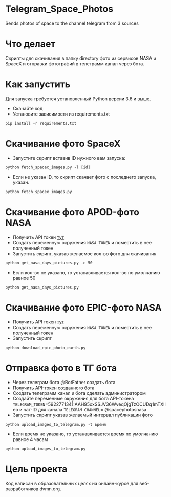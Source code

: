 # Telegram_Space_Photos
Sends photos of space to the channel telegram from 3 sources

# Что делает
Cкрипты для скачивания в папку directory фото из сервисов NASA и SpaceX и отправки фотографий в телеграмм канал через бота.

# Как запустить
Для запуска требуется установленный Python версии 3.6 и выше.

- Скачайте код
- Установите зависимости из requirements.txt
```
pip install -r requirements.txt
```
# Скачивание фото SpaceX

- Запустите скрипт вставив ID нужного вам запуска:
```
python fetch_spacex_images.py -l [id]
```
- Если не указан ID, то скрипт скачает фото с последнего запуска, указан.
```
python fetch_spacex_images.py
```

# Скачивание фото APOD-фото NASA

- Получить API токен <a href="https://api.nasa.gov/#signUp%D1%8F" target="_blank">тут</a>
- Создать переменную окружения `NASA_TOKEN` и поместить в нее полученный токен
- Запустить скрипт, указав желаемое кол-во фото для скачивания 
```
python get_nasa_days_pictures.py -c 50
```
- Если кол-во не указано, то устанавливается кол-во по умолчанию равное 50
```
python get_nasa_days_pictures.py
```
# Скачивание фото EPIC-фото NASA

- Получить API токен <a href="https://api.nasa.gov/#signUp%D1%8F" target="_blank">тут</a>
- Создать переменную окружения `NASA_TOKEN` и поместить в нее полученный токен
- Запустить скрипт
```
python download_epic_photo_earth.py
```

# Отправка фото в ТГ бота
- Через телеграм бота @BotFather создать бота
- Получить API-токен созданного бота
- Создать телеграмм канал и бота сделать администратором
- Создайте переменные окружения для бота API-токена `TELEGRAM_TOKEN`=5922771341:AAH95oxSSJV36WveqOjgTzOCUDq1mTXIIeo
и чат-ID для канала `TELEGRAM_CHANNEL`= @spacephotosnasa
- Запустить скрипт указав желаемый интервал публикации фото
```
python upload_images_to_telegram.py -t время
```
- Если время не указано, то устанавливается время по умолчанию равное 4 часам
```
python upload_images_to_telegram.py
```
# Цель проекта

Код написан в образовательных целях на онлайн-курсе для веб-разработчиков dvmn.org.
